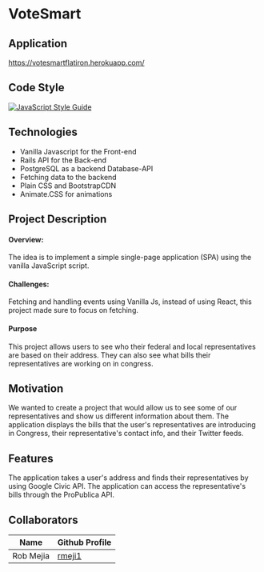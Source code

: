 # VoteSmart

## Application
https://votesmartflatiron.herokuapp.com/

## Code Style
[![JavaScript Style Guide](https://cdn.rawgit.com/standard/standard/master/badge.svg)](https://github.com/standard/standard)

## Technologies
* Vanilla Javascript for the Front-end
* Rails API for the Back-end
* PostgreSQL as a backend Database-API
* Fetching data to the backend
* Plain CSS and BootstrapCDN
* Animate.CSS for animations

## Project Description

#### Overview: 
The idea is to implement a simple single-page application (SPA) using the vanilla JavaScript script.

#### Challenges:
Fetching and handling events using Vanilla Js, instead of using React, this project made sure to focus on fetching.

#### Purpose
This project allows users to see who their federal and local representatives are based on their address. They can also see what bills their representatives are working on in congress. 

## Motivation
We wanted to create a project that would allow us to see some of our representatives and show us different information about them. The application displays the bills that the user's representatives are introducing in Congress, their representative's contact info, and their Twitter feeds.

## Features

The application takes a user's address and finds their representatives by using Google Civic API. The application can access the representative's bills through the ProPublica API.

## Collaborators 
| Name      | Github Profile |
| ----------- | ----------- |
| Rob Mejia      | [rmeji1 ](https://github.com/rmeji1) |

